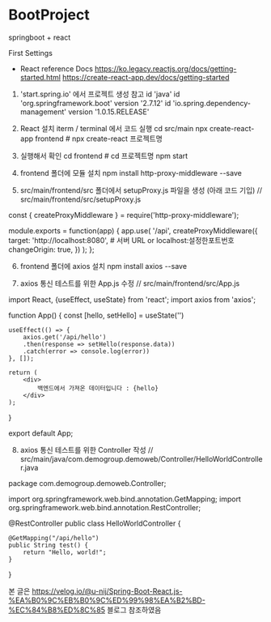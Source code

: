 # BootProject
springboot + react

First Settings

* React reference Docs
https://ko.legacy.reactjs.org/docs/getting-started.html
https://create-react-app.dev/docs/getting-started

1. 'start.spring.io' 에서 프로젝트 생성
  참고
	id 'java'
	id 'org.springframework.boot' version '2.7.12'
	id 'io.spring.dependency-management' version '1.0.15.RELEASE'

2. React 설치
  iterm / terminal 에서 코드 실행
  cd src/main
  npx create-react-app frontend	# npx create-react 프로젝트명

3. 실행해서 확인
  cd frontend	# cd 프로젝트명
  npm start

4. frontend 폴더에 모듈 설치
  npm install http-proxy-middleware --save

5. src/main/frontend/src 폴더에서 setupProxy.js 파일을 생성 (아래 코드 기입)
  // src/main/frontend/src/setupProxy.js

const { createProxyMiddleware } = require('http-proxy-middleware');

module.exports = function(app) {
  app.use(
    '/api',
    createProxyMiddleware({
      target: 'http://localhost:8080',	# 서버 URL or localhost:설정한포트번호
      changeOrigin: true,
    })
  );
};

6. frontend 폴더에 axios 설치
npm install axios --save

7. axios 통신 테스트를 위한 App.js 수정
  // src/main/frontend/src/App.js

import React, {useEffect, useState} from 'react';
import axios from 'axios';

function App() {
   const [hello, setHello] = useState('')

    useEffect(() => {
        axios.get('/api/hello')
        .then(response => setHello(response.data))
        .catch(error => console.log(error))
    }, []);

    return (
        <div>
            백엔드에서 가져온 데이터입니다 : {hello}
        </div>
    );
}

export default App;

8. axios 통신 테스트를 위한 Controller 작성
  // src/main/java/com.demogroup.demoweb/Controller/HelloWorldController.java

package com.demogroup.demoweb.Controller;

import org.springframework.web.bind.annotation.GetMapping;
import org.springframework.web.bind.annotation.RestController;

@RestController
public class HelloWorldController {

    @GetMapping("/api/hello")
    public String test() {
        return "Hello, world!";
    }
}

본 글은 https://velog.io/@u-nij/Spring-Boot-React.js-%EA%B0%9C%EB%B0%9C%ED%99%98%EA%B2%BD-%EC%84%B8%ED%8C%85 블로그 참조하였음
